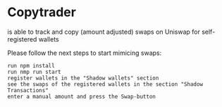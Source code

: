 # Copytrader
is able to track and copy (amount adjusted) swaps on Uniswap for self-registered wallets

Please follow the next steps to start mimicing swaps:

```shell
run npm install
run nmp run start
register wallets in the "Shadow wallets" section
see the swaps of the registered wallets in the section "Shadow Transactions"
enter a manual amount and press the Swap-button
```
